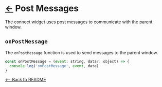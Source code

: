 # [←](../README.md#props) Post Messages

The connect widget uses post messages to communicate with the parent window.

## `onPostMessage`

The `onPostMessage` function is used to send messages to the parent window.

```jsx
const onPostMessage = (event: string, data?: object) => {
  console.log('onPostMessage', event, data)
}
```

[<-- Back to README](../README.md#props)
